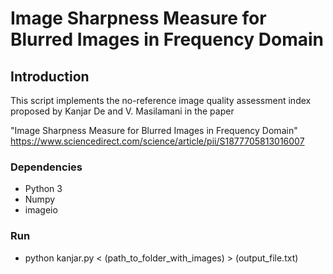 # Image Sharpness Measure for Blurred Images in Frequency Domain

## Introduction
This script implements the no-reference image quality assessment index proposed
by Kanjar De and V. Masilamani in the paper

"Image Sharpness Measure for Blurred Images in Frequency Domain"
https://www.sciencedirect.com/science/article/pii/S1877705813016007

### Dependencies
* Python 3
* Numpy
* imageio

### Run
* python kanjar.py < (path_to_folder_with_images) > (output_file.txt)
